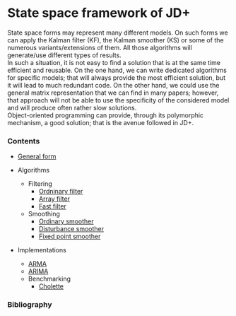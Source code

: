 # State space framework of JD+ 

State space forms may represent many different models. On such forms we can apply the Kalman filter (KF), the Kalman smoother (KS) or some of the numerous variants/extensions of them. All those algorithms will generate/use different types of results.  
In such a situation, it is not easy to find a solution that is at the same time efficient and reusable. On the one hand, we can write dedicated algorithms for specific models; that will always provide the most efficient solution, but it will lead to much redundant code. On the other hand, we could use the general matrix representation that we can find in many papers; however, that approach will not be able to use the specificity of the considered model and will produce often rather slow solutions.  
Object-oriented programming can provide, through its polymorphic mechanism, a good solution; that is the avenue followed in JD+.

### Contents

* [General form](./model.md)
* Algorithms 
  * Filtering 
    * [Ordninary filter](./algorithms/ordinaryfilter.md) 
    * [Array filter](./algorithms/arrayfilter.md) 
    * [Fast filter](./algorithms/ckmsfilter.md)
  * Smoothing
    * [Ordinary smoother](./algorithms/ordinarysmoother.md) 
    * [Disturbance smoother](./algorithms/disturbance.md) 
    * [Fixed point smoother](./algorithms/fixedpoint.md) 
  
* Implementations
  * [ARMA](./implementations/arma_ssf.md)
  * [ARIMA](./implementations/arima_ssf.md)
  * Benchmarking
    * [Cholette](./implementations/cholette_ssf.md) 


### Bibliography